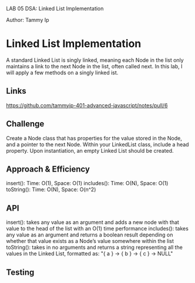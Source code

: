 LAB 05 DSA: Linked List Implementation

Author: Tammy Ip

# Linked List Implementation
<!-- Short summary or background information -->
A standard Linked List is singly linked, meaning each Node in the list only maintains a link to the next Node in the list, often called next. In this lab, I will apply a few methods on a singly linked ist.
    
## Links
<!-- Link to pull request, passing tests, etc --> 
https://github.com/tammyip-401-advanced-javascript/notes/pull/6
    
## Challenge
<!-- Description of the challenge -->
Create a Node class that has properties for the value stored in the Node, and a pointer to the next Node. Within your LinkedList class, include a head property. Upon instantiation, an empty Linked List should be created.
    
## Approach & Efficiency
<!-- What approach did you take? Why? What is the Big O space/time for this approach? -->
insert(): Time: O(1), Space: O(1) 
includes(): Time: O(N), Space: O(1) 
toString(): Time: O(N), Space: O(n^2)
    
## API
<!-- Description of each method publicly available to your Linked List -->
insert(): takes any value as an argument and adds a new node with that value to the head of the list with an O(1) time performance 
includes(): takes any value as an argument and returns a boolean result depending on whether that value exists as a Node’s value somewhere within the list 
toString(): takes in no arguments and returns a string representing all the values in the Linked List, formatted as: "{ a } -> { b } -> { c } -> NULL"
    
## Testing
<!-- Description of how to run your tests -->
